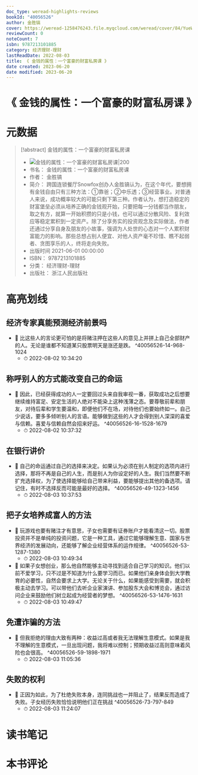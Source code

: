 ```yaml
---
doc_type: weread-highlights-reviews
bookId: "40056526"
author: 金胜镐
cover: https://weread-1258476243.file.myqcloud.com/weread/cover/84/YueWen_40056526/t7_YueWen_40056526.jpg
reviewCount: 0
noteCount: 7
isbn: 9787213101885
category: 经济理财-理财
lastReadDate: 2022-08-03
title: 《 金钱的属性：一个富豪的财富私房课 》
date created: 2023-06-20
date modified: 2023-06-20
---
```


# 《 金钱的属性：一个富豪的财富私房课 》

# 元数据

> [!abstract] 金钱的属性：一个富豪的财富私房课
> - ![ 金钱的属性：一个富豪的财富私房课|200](https://weread-1258476243.file.myqcloud.com/weread/cover/84/YueWen_40056526/t7_YueWen_40056526.jpg)
> - 书名： 金钱的属性：一个富豪的财富私房课
> - 作者： 金胜镐
> - 简介： 跨国连锁餐厅Snowfox创办人金胜镐认为，在这个年代，要想拥有金钱自由只有三种方法：①靠爸；②中乐透；③经营事业。对普通人来说，成功概率较大的可能只剩下第三种。作者认为，想打造稳定的财富堡垒必须从培养正确的金钱观开始，只要把每一分钱都当作朋友，取之有方，就算一开始积攒的只是小钱，也可以通过分散风险、复利效应等稳定累积到一定资产。除了分享务实的投资观念及实际做法，作者还通过分享自身及朋友的小故事，强调为人处世的心态对一个人累积财富能力的影响。那些总想占别人便宜、对他人资产毫不珍惜、瞧不起弱者、贪图享乐的人，终将走向失败。
> - 出版时间 2021-06-01 00:00:00
> - ISBN： 9787213101885
> - 分类： 经济理财-理财
> - 出版社： 浙江人民出版社

# 高亮划线

## 经济专家真能预测经济前景吗

- 📌 比这些人的言论更可怕的是将赌注押在这些人的意见上并拼上自己全部财产的人。无论是谁都不知道某只股票明天是涨还是跌。 ^40056526-14-968-1024
    - ⏱ 2022-08-02 10:34:20

## 称呼别人的方式能改变自己的命运

- 📌 因此，已经获得成功的人一定要回过头来自我审视一番，获取成功之后想要继续维持富足、安定生活的人绝对不能染上这种浅薄之态。要尊敬前辈和朋友，对待后辈和学生要温和，即便他们不在场，对待他们也要始终如一。自己少说话，要多多倾听别人的言语。能够做到这些的人才会得到别人深深的喜爱与信赖。喜爱与信赖自然会招来好运。 ^40056526-16-1528-1679
    - ⏱ 2022-08-02 10:37:32

## 在银行讲价

- 📌 自己的命运通过自己的选择来决定。如果认为必须在别人制定的选项内进行选择，那将不再是自己的人生，而是别人为你设定好的人生。我们当然要不断扩充选择权，为了使选择能够给自己带来利益，要能够提出其他的备选项。请记住，有时不选择反而可能是最好的选择。 ^40056526-49-1323-1456
    - ⏱ 2022-08-03 10:37:53

## 把子女培养成富人的方法

- 📌 玩游戏也要有赌注才有意思，子女也需要有证券账户才能看清这一切。股票投资并不是单纯的投资问题，它是一种工具，通过它能够理解生意、国家与世界经济的发展动向，还能够了解企业经营体系的运作规律。 ^40056526-53-1287-1380
    - ⏱ 2022-08-03 10:49:34
- 📌 如果子女想创业，那么他自然能够主动寻找到适合自己学习的知识。他们以前不爱学习，只不过是不知道为什么要学习而已。如果他们亲身体会到大学教育的必要性，自然会要求上大学。无论关于什么，如果能感受到需要，就会积极主动去学习。可以带他们去听企业家演讲、参加股东大会和博览会，通过访问企业来鼓励他们树立起成为经营者的梦想。 ^40056526-53-1476-1631
    - ⏱ 2022-08-03 10:49:47

## 免遭诈骗的方法

- 📌 但我拒绝的理由大致有两种：收益过高或者我无法理解生意模式。如果是我不理解的生意模式，一旦出现问题，我将难以控制；预期收益过高则意味着风险也会很高。 ^40056526-59-1898-1971
    - ⏱ 2022-08-03 11:05:36

## 失败的权利

- 📌 正因为如此，为了杜绝失败本身，连同挑战也一并阻止了，结果反而造成了失败。子女经历失败恰恰说明他们正在挑战 ^40056526-73-797-849
    - ⏱ 2022-08-03 11:24:07

# 读书笔记

# 本书评论
